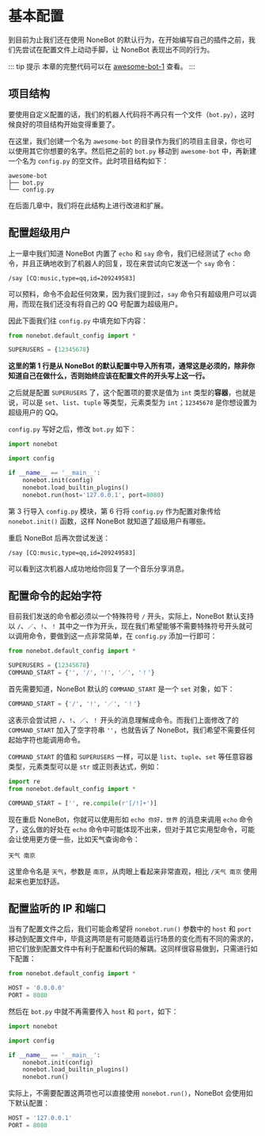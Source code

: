 # 基本配置

到目前为止我们还在使用 NoneBot 的默认行为，在开始编写自己的插件之前，我们先尝试在配置文件上动动手脚，让 NoneBot 表现出不同的行为。

::: tip 提示
本章的完整代码可以在 [awesome-bot-1](https://github.com/richardchien/nonebot/tree/master/docs/guide/code/awesome-bot-1) 查看。
:::

## 项目结构

要使用自定义配置的话，我们的机器人代码将不再只有一个文件（`bot.py`），这时候良好的项目结构开始变得重要了。

在这里，我们创建一个名为 `awesome-bot` 的目录作为我们的项目主目录，你也可以使用其它你想要的名字。然后把之前的 `bot.py` 移动到 `awesome-bot` 中，再新建一个名为 `config.py` 的空文件。此时项目结构如下：

```
awesome-bot
├── bot.py
└── config.py
```

在后面几章中，我们将在此结构上进行改进和扩展。

## 配置超级用户

上一章中我们知道 NoneBot 内置了 `echo` 和 `say` 命令，我们已经测试了 `echo` 命令，并且正确地收到了机器人的回复，现在来尝试向它发送一个 `say` 命令：

```
/say [CQ:music,type=qq,id=209249583]
```

可以预料，命令不会起任何效果，因为我们提到过，`say` 命令只有超级用户可以调用，而现在我们还没有将自己的 QQ 号配置为超级用户。

因此下面我们往 `config.py` 中填充如下内容：

```python
from nonebot.default_config import *

SUPERUSERS = {12345678}
```

**这里的第 1 行是从 NoneBot 的默认配置中导入所有项，通常这是必须的，除非你知道自己在做什么，否则始终应该在配置文件的开头写上这一行。**

之后就是配置 `SUPERUSERS` 了，这个配置项的要求是值为 `int` 类型的**容器**，也就是说，可以是 `set`、`list`、`tuple` 等类型，元素类型为 `int`；`12345678` 是你想设置为超级用户的 QQ。

`config.py` 写好之后，修改 `bot.py` 如下：

```python {3,6}
import nonebot

import config

if __name__ == '__main__':
    nonebot.init(config)
    nonebot.load_builtin_plugins()
    nonebot.run(host='127.0.0.1', port=8080)
```

第 3 行导入 `config.py` 模块，第 6 行将 `config.py` 作为配置对象传给 `nonebot.init()` 函数，这样 NoneBot 就知道了超级用户有哪些。

重启 NoneBot 后再次尝试发送：

```
/say [CQ:music,type=qq,id=209249583]
```

可以看到这次机器人成功地给你回复了一个音乐分享消息。

## 配置命令的起始字符

目前我们发送的命令都必须以一个特殊符号 `/` 开头，实际上，NoneBot 默认支持以 `/`、`／`、`!`、`！` 其中之一作为开头，现在我们希望能够不需要特殊符号开头就可以调用命令，要做到这一点非常简单，在 `config.py` 添加一行即可：

```python {4}
from nonebot.default_config import *

SUPERUSERS = {12345678}
COMMAND_START = {'', '/', '!', '／', '！'}
```

首先需要知道，NoneBot 默认的 `COMMAND_START` 是一个 `set` 对象，如下：

```python
COMMAND_START = {'/', '!', '／', '！'}
```

这表示会尝试把 `/`、`!`、`／`、`！` 开头的消息理解成命令。而我们上面修改了的 `COMMAND_START` 加入了空字符串 `''`，也就告诉了 NoneBot，我们希望不需要任何起始字符也能调用命令。

`COMMAND_START` 的值和 `SUPERUSERS` 一样，可以是 `list`、`tuple`、`set` 等任意容器类型，元素类型可以是 `str` 或正则表达式，例如：

```python
import re
from nonebot.default_config import *

COMMAND_START = ['', re.compile(r'[/!]+')]
```

现在重启 NoneBot，你就可以使用形如 `echo 你好，世界` 的消息来调用 `echo` 命令了，这么做的好处在 `echo` 命令中可能体现不出来，但对于其它实用型命令，可能会让使用更方便一些，比如天气查询命令：

```
天气 南京
```

这里命令名是 `天气`，参数是 `南京`，从肉眼上看起来非常直观，相比 `/天气 南京` 使用起来也更加舒适。

## 配置监听的 IP 和端口

当有了配置文件之后，我们可能会希望将 `nonebot.run()` 参数中的 `host` 和 `port` 移动到配置文件中，毕竟这两项是有可能随着运行场景的变化而有不同的需求的，把它们放到配置文件中有利于配置和代码的解耦。这同样很容易做到，只需进行如下配置：

```python {3-4}
from nonebot.default_config import *

HOST = '0.0.0.0'
PORT = 8080
```

然后在 `bot.py` 中就不再需要传入 `host` 和 `port`，如下：

```python {8}
import nonebot

import config

if __name__ == '__main__':
    nonebot.init(config)
    nonebot.load_builtin_plugins()
    nonebot.run()
```

实际上，不需要配置这两项也可以直接使用 `nonebot.run()`，NoneBot 会使用如下默认配置：

```python
HOST = '127.0.0.1'
PORT = 8080
```
